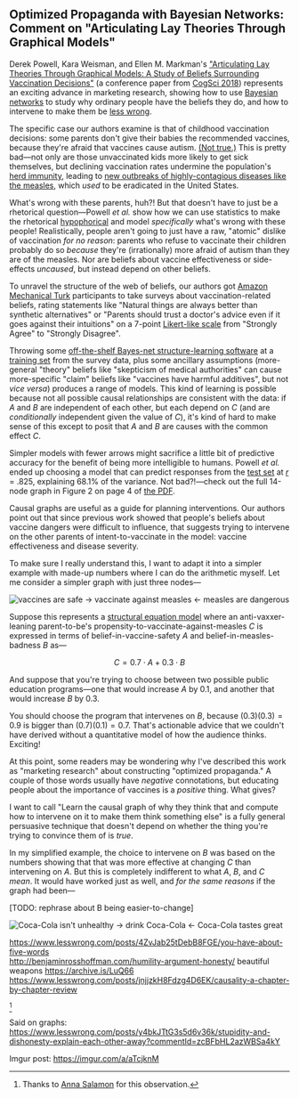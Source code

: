 ## Optimized Propaganda with Bayesian Networks: Comment on "Articulating Lay Theories Through Graphical Models"

Derek Powell, Kara Weisman, and Ellen M. Markman's ["Articulating Lay Theories Through Graphical Models: A Study of Beliefs Surrounding Vaccination Decisions"](http://www.derekmpowell.com/publication/lay-theories-cogsci) (a conference paper from [CogSci 2018](https://cognitivesciencesociety.org/past-conferences/)) represents an exciting advance in marketing research, showing how to use [Bayesian networks](https://www.lesswrong.com/posts/hzuSDMx7pd2uxFc5w/causal-diagrams-and-causal-models) to study why ordinary people have the beliefs they do, and how to intervene to make them be [less wrong](https://tvtropes.org/pmwiki/pmwiki.php/Main/TitleDrop).

The specific case our authors examine is that of childhood vaccination decisions: some parents don't give their babies the recommended vaccines, because they're afraid that vaccines cause autism. [(Not true.)](https://en.wikipedia.org/wiki/MMR_vaccine_and_autism) This is pretty bad—not only are those unvaccinated kids more likely to get sick themselves, but declining vaccination rates undermine the population's [herd immunity](https://en.wikipedia.org/wiki/Herd_immunity), leading to [new outbreaks of highly-contagious diseases like the measles](https://en.wikipedia.org/wiki/Measles_resurgence_in_the_United_States), which _used_ to be eradicated in the United States.

What's wrong with these parents, huh?! But that doesn't have to just be a rhetorical question—Powell _et al._ show how we can use statistics to make the rhetorical [hypophorical](https://en.wikipedia.org/wiki/Hypophora) and model _specifically_ what's wrong with these people! Realistically, people aren't going to just have a raw, "atomic" dislike of vaccination _for no reason_: parents who refuse to vaccinate their children probably do so _because_ they're (irrationally) more afraid of autism than they are of the measles. Nor are beliefs about vaccine effectiveness or side-effects _uncaused_, but instead depend on other beliefs.

To unravel the structure of the web of beliefs, our authors got [Amazon Mechanical Turk](https://en.wikipedia.org/wiki/Amazon_Mechanical_Turk) participants to take surveys about vaccination-related beliefs, rating statements like "Natural things are always better than synthetic alternatives" or "Parents should trust a doctor's advice even if it goes against their intuitions" on a 7-point [Likert-like scale](https://en.wikipedia.org/wiki/Likert_scale) from "Strongly Agree" to "Strongly Disagree".

Throwing some [off-the-shelf Bayes-net structure-learning software](https://www.bnlearn.com/) at a [training set](https://en.wikipedia.org/wiki/Training,_validation,_and_test_sets) from the survey data, plus some ancillary assumptions (more-general "theory" beliefs like "skepticism of medical authorities" can cause more-specific "claim" beliefs like "vaccines have harmful additives", but not _vice versa_) produces a range of models. This kind of learning is possible because not all possible causal relationships are consistent with the data: if $A$ and $B$ are independent of each other, but each depend on $C$ (and are _conditionally_ independent given the value of $C$), it's kind of hard to make sense of this except to posit that $A$ and $B$ are causes with the common effect $C$.

Simpler models with fewer arrows might sacrifice a little bit of predictive accuracy for the benefit of being more intelligible to humans. Powell _et al._ ended up choosing a model that can predict responses from the [test set](https://en.wikipedia.org/wiki/Cross-validation_(statistics)) at [_r_](https://en.wikipedia.org/wiki/Pearson_correlation_coefficient) = .825, explaining 68.1% of the variance. Not bad?!—check out the full 14-node graph in Figure 2 on page 4 of [the PDF](https://mindmodeling.org/cogsci2018/papers/0183/0183.pdf).

Causal graphs are useful as a guide for planning interventions. Our authors point out that since previous work showed that people's beliefs about vaccine dangers were difficult to influence, that suggests trying to intervene on the other parents of intent-to-vaccinate in the model: vaccine effectiveness and disease severity.

To make sure I really understand this, I want to adapt it into a simpler example with made-up numbers where I can do the arithmetic myself. Let me consider a simpler graph with just three nodes—

![vaccines are safe → vaccinate against measles ← measles are dangerous](https://i.imgur.com/NuYrnik.png)

Suppose this represents a [structural equation model](https://en.wikipedia.org/wiki/Structural_equation_modeling) where an anti-vaxxer-leaning parent-to-be's propensity-to-vaccinate-against-measles $C$ is expressed in terms of belief-in-vaccine-safety $A$ and belief-in-measles-badness $B$ as—

$$C = 0.7 \cdot A + 0.3 \cdot B $$

And suppose that you're trying to choose between two possible public education programs—one that would increase $A$ by 0.1, and another that would increase $B$ by 0.3.

You should choose the program that intervenes on $B$, because $(0.3)(0.3) = 0.9$ is bigger than $(0.7)(0.1) = 0.7$. That's actionable advice that we couldn't have derived without a quantitative model of how the audience thinks. Exciting!

At this point, some readers may be wondering why I've described this work as "marketing research" about constructing "optimized propaganda." A couple of those words usually have _negative_ connotations, but educating people about the importance of vaccines is a _positive_ thing. What gives?

I want to call "Learn the causal graph of why they think that and compute how to intervene on it to make them think something else" is a fully general persuasive technique that doesn't depend on whether the thing you're trying to convince them of is _true_.

In my simplified example, the choice to intervene on $B$ was based on the numbers showing that that was more effective at changing $C$ than intervening on $A$. But this is completely indifferent to what $A$, $B$, and $C$ _mean_. It would have worked just as well, and _for the same reasons_ if the graph had been—

[TODO: rephrase about B being easier-to-change]

![Coca-Cola isn't unhealthy → drink Coca-Cola ← Coca-Cola tastes great](https://i.imgur.com/lQmo66J.png)

https://www.lesswrong.com/posts/4ZvJab25tDebB8FGE/you-have-about-five-words  
http://benjaminrosshoffman.com/humility-argument-honesty/
beautiful weapons https://archive.is/LuQ66
https://www.lesswrong.com/posts/jnjjzkH8Fdzg4D6EK/causality-a-chapter-by-chapter-review

[^crux]

[^crux]: Thanks to [Anna Salamon](https://www.lesswrong.com/users/annasalamon) for this observation.


Said on graphs: https://www.lesswrong.com/posts/y4bkJTtG3s5d6v36k/stupidity-and-dishonesty-explain-each-other-away?commentId=zcBFbHL2azWBSa4kY

Imgur post: https://imgur.com/a/aTcjknM